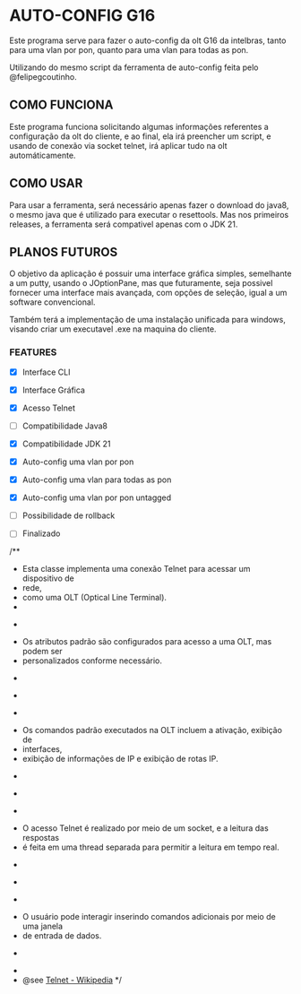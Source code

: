 # AUTO-CONFIG G16

Este programa serve para fazer o auto-config da olt G16 da intelbras, tanto para uma vlan por pon, quanto para uma vlan para todas as pon.

Utilizando do mesmo script da ferramenta de auto-config feita pelo @felipegcoutinho.

## COMO FUNCIONA

Este programa funciona solicitando algumas informações referentes a configuração da olt do cliente, e ao final, ela irá preencher um script, e usando de conexão via socket telnet, irá aplicar tudo na olt automáticamente.

## COMO USAR

Para usar a ferramenta, será necessário apenas fazer o download do java8, o mesmo java que é utilizado para executar o resettools.
Mas nos primeiros releases, a ferramenta será compativel apenas com o JDK 21.

## PLANOS FUTUROS

O objetivo da aplicação é possuir uma interface gráfica simples, semelhante a um putty, usando o JOptionPane, mas que futuramente, seja possivel fornecer uma interface mais avançada, com opções de seleção, igual a um software convencional.

Também terá a implementação de uma instalação unificada para windows, visando criar um executavel .exe na maquina do cliente.

### FEATURES

- [X] Interface CLI
- [X] Interface Gráfica
- [X] Acesso Telnet
- [ ] Compatibilidade Java8
- [X] Compatibilidade JDK 21
- [X] Auto-config uma vlan por pon
- [X] Auto-config uma vlan para todas as pon
- [X] Auto-config uma vlan por pon untagged
- [ ] Possibilidade de rollback
- [ ] Finalizado


/**
 * Esta classe implementa uma conexão Telnet para acessar um dispositivo de
 * rede,
 * como uma OLT (Optical Line Terminal).
 * 
 * <p>
 * Os atributos padrão são configurados para acesso a uma OLT, mas podem ser
 * personalizados conforme necessário.
 * </p>
 * 
 * <p>
 * Os comandos padrão executados na OLT incluem a ativação, exibição de
 * interfaces,
 * exibição de informações de IP e exibição de rotas IP.
 * </p>
 * 
 * <p>
 * O acesso Telnet é realizado por meio de um socket, e a leitura das respostas
 * é feita em uma thread separada para permitir a leitura em tempo real.
 * </p>
 * 
 * <p>
 * O usuário pode interagir inserindo comandos adicionais por meio de uma janela
 * de entrada de dados.
 * </p>
 * 
 * @see <a href="https://en.wikipedia.org/wiki/Telnet">Telnet - Wikipedia</a>
 */